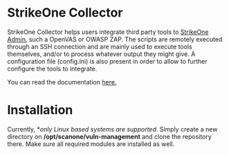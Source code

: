 # StrikeOne Collector
StrikeOne Collector helps users integrate third party tools to [StrikeOne Admin](https://admin.strikeone.io/login), such a OpenVAS or OWASP ZAP. The scripts are remotely executed 
through an SSH connection and are mainly used to execute tools themselves, and/or to process whatever output they might give. A configuration file (config.ini)
is also present in order to allow to further configure the tools to integrate.

You can read the documentation [here.](https://docs.strikeone.io/scan-one/vuln-management/#strikeone-collector-tool-configuration)

# Installation
Currently, **only Linux based systems are supported*. Simply create a new directory on **/opt/scanone/vuln-management** and clone the repository there. Make sure all
required modules are installed as well.
